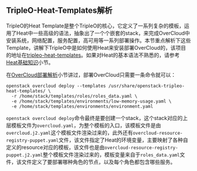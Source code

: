 ## TripleO-Heat-Templates解析

TripleO的Heat Template是整个TripleO的核心，它定义了一系列复杂的模板，运用了Heat中一些高级的语法，抽象出了一个个嵌套的stack，来完成OverCloud中安装系统，网络配置，服务配置，高可用等一系列部署操作。本节重点解析下这些Template，讲解下TripleO中是如何使用Heat来安装部署OverCloud的，该项目的地址在[tripleo-heat-templates](https://github.com/openstack/tripleo-heat-templates)。如果对Heat的基本语法不熟悉的，请参考[Heat基础知识](/mechanism/dependencies/heat_basics.md)小节。

在[OverCloud部署解析](/mechanism/overcloud/overcloud_deploy.md)小节讲过，部署OverCloud只需要一条命令就可以：

```
openstack overcloud deploy --templates /usr/share/openstack-tripleo-heat-templates/ \
  -r /home/stack/templates/roles/roles_data.yaml \
  -e /home/stack/templates/environments/low-memory-usage.yaml \
  -e /home/stack/templates/environments/environment.yaml
```

`openstack overcloud deploy`命令最终是要创建一个stack，这个stack对应的上层模板文件为`overcloud.yaml`，为整个模板的入口，该模板文件是由`overcloud.j2.yaml`这个模板文件渲染过来的，此外还有`overcloud-resource-registry-puppet.yaml`文件，该文件指定了Heat的环境变量，主要映射了各种自定义的resource对应的模板，该文件也是由`overcloud-resource-registry-puppet.j2.yaml`整个模板文件渲染过来的，模板变量来自于`roles_data.yaml`文件，该文件定义了要部署哪种角色的节点，以及每个角色都包含哪些服务。



